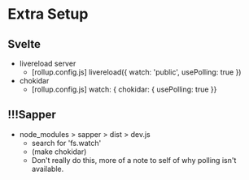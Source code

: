 # Extra Setup

## Svelte
* livereload server
  * [rollup.config.js] livereload({ watch: 'public', usePolling: true })
* chokidar
  * [rollup.config.js] watch: { chokidar: { usePolling: true }}

## !!!Sapper
* node_modules > sapper > dist > dev.js
  * search for 'fs.watch'
  * (make chokidar)
  * Don't really do this, more of a note to self of why polling isn't available.